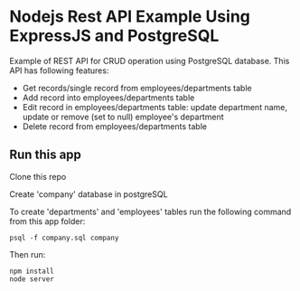# Nodejs Rest API Example Using ExpressJS and PostgreSQL #

Example of REST API for CRUD operation using PostgreSQL database. This API has following features:
- Get records/single record from employees/departments table
- Add record into employees/departments table
- Edit record in employees/departments table: update department name, update or remove (set to null) employee's department
- Delete record from employees/departments table

## Run this app ##
Clone this repo  

Create 'company' database in postgreSQL  

To create 'departments' and 'employees' tables run the following command from this app folder:

`psql -f company.sql company`

Then run:

```
npm install
node server
```
